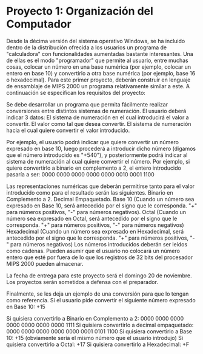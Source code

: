 # Proyecto 1: Organización del Computador


Desde la décima versión del sistema operativo Windows, se ha incluido dentro de la distribución ofrecida a los usuarios un programa de "calculadora" con funcionalidades aumentadas bastante interesantes. Una de ellas es el modo "programador" que permite al usuario, entre muchas cosas, colocar un número en una base numérica (por ejemplo, colocar un entero en base 10) y convertirlo a otra base numérica (por ejemplo, base 16 o hexadecimal). Para este primer proyecto, deberán construir en lenguaje de ensamblaje de MIPS 2000 un programa relativamente similar a este. A continuación se especifican los requisitos del proyecto:

Se debe desarrollar un programa que permita fácilmente realizar conversiones entre distintos sistemas de numeración. El usuario deberá indicar 3 datos: 
El sistema de numeración en el cual introducirá el valor a convertir. 
El valor como tal que desea convertir.
El sistema de numeración hacia el cual quiere convertir el valor introducido.

Por ejemplo, el usuario podrá indicar que quiere convertir un número expresado en base 10, luego procederá a introducir dicho número (digamos que el número introducido es "+540"), y posteriormente podrá indicar al sistema de numeración al cual quiere convertir el número. Por ejemplo, si quiere convertirlo a binario en complemento a 2, el entero introducido pasaría a ser:
0000 0000 0000 0000 0000 0010 0001 1100

Las representaciones numéricas que deberán permitirse tanto para el valor introducido como para el resultado serán las siguientes.
Binario en Complemento a 2.
Decimal Empaquetado.
Base 10 (Cuando un número sea expresado en Base 10, será antecedido por el signo que le corresponda. "+" para números positivos, "-" para números negativos).
Octal (Cuando un número sea expresado en Octal, será antecedido por el signo que le corresponda. "+" para números positivos, "-" para números negativos)
Hexadecimal  (Cuando un número sea expresado en Hexadecimal, será antecedido por el signo que le corresponda. "+" para números positivos, "-" para números negativos)
Los números introducidos deberán ser leídos como cadenas. Pueden asumir que el usuario no colocará un número entero que esté por fuera de lo que los registros de 32 bits del procesador MIPS 2000 pueden almacenar.

La fecha de entrega para este proyecto será el domingo 20 de noviembre. Los proyectos serán sometidos a defensa con el preparador.

Finalmente, se les deja un ejemplo de una conversión para que lo tengan como referencia. Si el usuario pide convertir el siguiente número expresado en Base 10: +15

Si quisiera convertirlo a Binario en Complemento a 2: 0000 0000 0000 0000 0000 0000 0000 1111
Si quisiera convertirlo a decimal empaquetado: 0000 0000 0000 0000 0000 0001 0101 1100
Si quisiera convertirlo a Base 10: +15 (obviamente sería el mismo número que el usuario introdujo)
Si quisiera convertirlo a Octal: +17
Si quisiera convertirlo a Hexadecimal: +F
